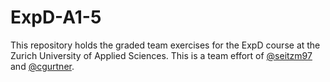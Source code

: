 # ExpD-A1-5
This repository holds the graded team exercises for the ExpD course at the Zurich University of Applied Sciences. This is a team effort of [@seitzm97](https://github.com/seitzm97) and [@cgurtner](https://github.com/cgurtner).
